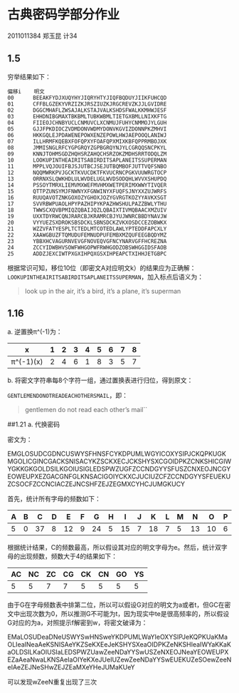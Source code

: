 # 古典密码学部分作业

2011011384 郑玉昆 计34

## 1.5

穷举结果如下：

```
偏移i    明文
00      BEEAKFYDJXUQYHYJIQRYHTYJIQFBQDUYJIIKFUHCQD
01      CFFBLGZEKYVRZIZKJRSZIUZKJRGCREVZKJJLGVIDRE
02      DGGCMHAFLZWSAJALKSTAJVALKSHDSFWALKKMHWJESF
03      EHHDNIBGMAXTBKBMLTUBKWBMLTIETGXBMLLNIXKFTG
04      FIIEOJCHNBYUCLCNMUVCLXCNMUJFUHYCNMMOJYLGUH
05      GJJFPKDIOCZVDMDONVWDMYDONVKGVIZDONNPKZMHVI
06      HKKGQLEJPDAWENEPOWXENZEPOWLHWJAEPOOQLANIWJ
07      ILLHRMFKQEBXFOFQPXYFOAFQPXMIXKBFQPPRMBOJXK
08      JMMISNGLRFCYGPGRQYZGPBGRQYNJYLCGRQQSNCPKYL
09      KNNJTOHMSGDZHQHSRZAHQCHSRZOKZMDHSRRTODQLZM
10      LOOKUPINTHEAIRITSABIRDITSAPLANEITSSUPERMAN
11      MPPLVQJOUIFBJSJUTBCJSEJUTBQMBOFJUTTVQFSNBO
12      NQQMWRKPVJGCKTKVUCDKTFKVUCRNCPGKVUUWRGTOCP
13      ORRNXSLQWKHDLULWVDELUGLWVDSODQHLWVVXSHUPDQ
14      PSSOYTMRXLIEMVMXWEFMVHMXWETPERIMXWWYTIVQER
15      QTTPZUNSYMJFNWNYXFGNWINYXFUQFSJNYXXZUJWRFS
16      RUUQAVOTZNKGOXOZYGHOXJOZYGVRGTKOZYYAVKXSGT
17      SVVRBWPUAOLHPYPAZHIPYKPAZHWSHULPAZZBWLYTHU
18      TWWSCXQVBPMIQZQBAIJQZLQBAIXTIVMQBAACXMZUIV
19      UXXTDYRWCQNJRARCBJKRAMRCBJYUJWNRCBBDYNAVJW
20      VYYUEZSXDROKSBSDCKLSBNSDCKZVKXOSDCCEZOBWKX
21      WZZVFATYESPLTCTEDLMTCOTEDLAWLYPTEDDFAPCXLY
22      XAAWGBUZFTQMUDUFEMNUDPUFEMBXMZQUFEEGBQDYMZ
23      YBBXHCVAGURNVEVGFNOVEQVGFNCYNARVGFFHCREZNA
24      ZCCYIDWBHVSOWFWHGOPWFRWHGODZOBSWHGGIDSFAOB
25      ADDZJEXCIWTPXGXIHPQXGSXIHPEAPCTXIHHJETGBPC
```

根据常识可知，移位10位（即密文A对应明文k）的结果应为正确解：``LOOKUPINTHEAIRITSABIRDITSAPLANEITSSUPERMAN``，加入标点后语义为：

> look up in the air, it’s a bird, it’s a plane, it’s superman


## 1.16

a. 逆置换π^(-1)为：

x	      |1	|2	|3	|4	|5	|6	|7	|8
----------|-----|---|---|---|---|---|---|----
π^(-1)(x) |	2   |4  |6  |1  |8  |3  |5  |7

b. 将密文字符串每8个字符一组，通过置换表进行归位，得到原文：

``GENTLEMENDONOTREADEACHOTHERSMAIL``，即：

> gentlemen do not read each other’s mail``

##1.21
a. 代换密码

密文为：

>
EMGLOSUDCGDNCUSWYSFHNSFCYKDPUMLWGYICOXYSIPJCKQPKUGKMGOLICGINCGACKSNISACYKZSCKXECJCKSHYSXCGOIDPKZCNKSHICGIWYGKKGKGOLDSILKGOIUSIGLEDSPWZUGFZCCNDGYYSFUSZCNXEOJNCGYEOWEUPXEZGACGNFGLKNSACIGOIYCKXCJUCIUZCFZCCNDGYYSFEUEKUZCSOCFZCCNCIACZEJNCSHFZEJZEGMXCYHCJUMGKUCY
>

首先，统计所有字母的频数如下：

A	|B	|C	|D	|E	|F	|G	|H	|I	|J	|K	|L	|M  |N	|O	|P	|Q	|R	|S	|T	|U	|V	|W	|X	|Y	|Z
----|---|---|---|---|---|---|---|---|---|---|---|---|---|---|---|---|---|---|---|---|---|---|---|---|---
5	|0	|37	|8	|12	|9	|24	|5	|15	|7	|18	|7	|5  |13	|10	|6	|1	|0	|20	|0	|14	|0	|5	|7	|15	|13

根据统计结果，C的频数最高，所以假设其对应的明文字母为e。然后，统计双字母的出现频数，频数大于4的结果如下：

AC | NC | ZC | CG | CK | CN | GO | YS 
---|----|----|----|----|----|----|----
5  | 5  | 7  | 7  |5   |5   |5   |5

由于G在字母频数表中排第二位，所以可以假设G对应的明文为a或者t，但GC在密文中出现次数为0，所以推测G不可能为t，因为现实中te是很高频率的，所以假设G对应的为a，对照提示f解密到w，将密文破译为：

>
EMaLOSUDeaDNeUSWYSwHNSweYKDPUMLWaYIeOXYSIPJeKQPKUaKMaOLIeaINeaAeKSNISAeYKZSeKXEeJeKSHYSXeaOIDPKZeNKSHIeaIWYaKKaKaOLDSILKaOIUSIaLEDSPWZUawZeeNDaYYSwUSZeNXEOJNeaYEOWEUPXEZaAeaNwaLKNSAeIaOIYeKXeJUeIUZewZeeNDaYYSwEUEKUZeSOewZeeNeIAeZEJNeSHwZEJZEaMXeYHeJUMaKUeY
>

可以发现wZeeN重复出现了三次


